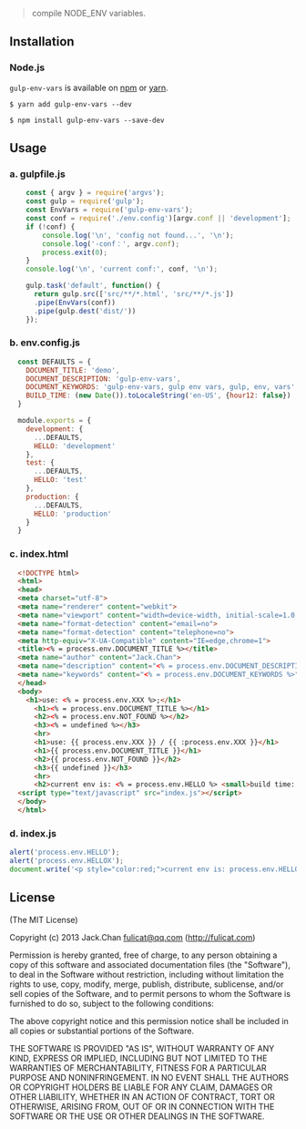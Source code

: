 

> compile NODE_ENV variables.


## Installation

### Node.js

`gulp-env-vars` is available on [npm](http://npmjs.org) or [yarn](https://yarnpkg.com).

    $ yarn add gulp-env-vars --dev
    
    $ npm install gulp-env-vars --save-dev

## Usage

### a. gulpfile.js

```js
    const { argv } = require('argvs');
    const gulp = require('gulp');
    const EnvVars = require('gulp-env-vars');
    const conf = require('./env.config')[argv.conf || 'development'];
    if (!conf) {
        console.log('\n', 'config not found...', '\n');
        console.log('-conf：', argv.conf);
        process.exit(0);
    }
    console.log('\n', 'current conf:', conf, '\n');

    gulp.task('default', function() {
      return gulp.src(['src/**/*.html', 'src/**/*.js'])
      .pipe(EnvVars(conf))
      .pipe(gulp.dest('dist/'))
    });

```



### b. env.config.js

```js
  const DEFAULTS = {
    DOCUMENT_TITLE: 'demo',
    DOCUMENT_DESCRIPTION: 'gulp-env-vars',
    DOCUMENT_KEYWORDS: 'gulp-env-vars, gulp env vars, gulp, env, vars',
    BUILD_TIME: (new Date()).toLocaleString('en-US', {hour12: false})
  }

  module.exports = {
    development: {
      ...DEFAULTS,
      HELLO: 'development'
    },
    test: {
      ...DEFAULTS,
      HELLO: 'test'
    },
    production: {
      ...DEFAULTS,
      HELLO: 'production'
    }
  }
```

### c. index.html

```html
  <!DOCTYPE html>
  <html>
  <head>
  <meta charset="utf-8">
  <meta name="renderer" content="webkit">
  <meta name="viewport" content="width=device-width, initial-scale=1.0, maximum-scale=1.0, user-scalable=0">
  <meta name="format-detection" content="email=no">
  <meta name="format-detection" content="telephone=no">
  <meta http-equiv="X-UA-Compatible" content="IE=edge,chrome=1">
  <title><% = process.env.DOCUMENT_TITLE %></title>
  <meta name="author" content="Jack.Chan">
  <meta name="description" content="<% = process.env.DOCUMENT_DESCRIPTION %>">
  <meta name="keywords" content="<% = process.env.DOCUMENT_KEYWORDS %>">
  </head>
  <body>
    <h1>use: <% = process.env.XXX %>;</h1>
	  <h1><% = process.env.DOCUMENT_TITLE %></h1>
	  <h2><% = process.env.NOT_FOUND %></h2>
	  <h3><% = undefined %></h3>
	  <hr>
	  <h1>use: {{ process.env.XXX }} / {{ :process.env.XXX }}</h1>
	  <h1>{{ process.env.DOCUMENT_TITLE }}</h1>
	  <h2>{{ process.env.NOT_FOUND }}</h2>
	  <h3>{{ undefined }}</h3>
	  <hr>
	  <h2>current env is: <% = process.env.HELLO %> <small>build time: <%=process.env.BUILD_TIME%></small></h2>
  <script type="text/javascript" src="index.js"></script>
  </body>
  </html>

```

### d. index.js

```js
alert('process.env.HELLO');
alert('process.env.HELLOX');
document.write('<p style="color:red;">current env is: process.env.HELLO <small>build time: process.env.BUILD_TIME</small></p>');

```


## License

(The MIT License)

Copyright (c) 2013 Jack.Chan <fulicat@qq.com> (http://fulicat.com)

Permission is hereby granted, free of charge, to any person obtaining a copy
of this software and associated documentation files (the "Software"), to deal
in the Software without restriction, including without limitation the rights
to use, copy, modify, merge, publish, distribute, sublicense, and/or sell
copies of the Software, and to permit persons to whom the Software is
furnished to do so, subject to the following conditions:

The above copyright notice and this permission notice shall be included in
all copies or substantial portions of the Software.

THE SOFTWARE IS PROVIDED "AS IS", WITHOUT WARRANTY OF ANY KIND, EXPRESS OR
IMPLIED, INCLUDING BUT NOT LIMITED TO THE WARRANTIES OF MERCHANTABILITY,
FITNESS FOR A PARTICULAR PURPOSE AND NONINFRINGEMENT. IN NO EVENT SHALL THE
AUTHORS OR COPYRIGHT HOLDERS BE LIABLE FOR ANY CLAIM, DAMAGES OR OTHER
LIABILITY, WHETHER IN AN ACTION OF CONTRACT, TORT OR OTHERWISE, ARISING FROM,
OUT OF OR IN CONNECTION WITH THE SOFTWARE OR THE USE OR OTHER DEALINGS IN
THE SOFTWARE.